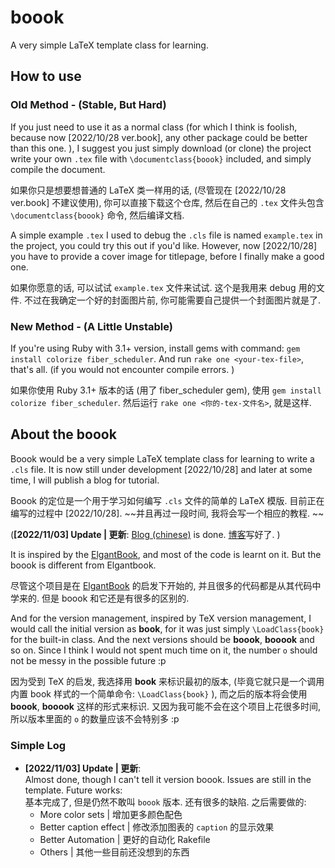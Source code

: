 # boook
A very simple LaTeX template class for learning. 

## How to use
### Old Method - (Stable, But Hard)
If you just need to use it as a normal class 
(for which I think is foolish, because 
now [2022/10/28 ver.book], any other package 
could be better than this one. ), I suggest
you just simply download (or clone) the project
write your own `.tex` file with `\documentclass{boook}`
included, and simply compile the document.

如果你只是想要想普通的 LaTeX 类一样用的话, 
(尽管现在 [2022/10/28 ver.book] 不建议使用),
你可以直接下载这个仓库, 然后在自己的 `.tex`
文件头包含 `\documentclass{boook}` 命令, 
然后编译文档. 

A simple example `.tex` I used to debug the
`.cls` file is named `example.tex` in the project,
you could try this out if you'd like. 
However, now [2022/10/28] you have to provide 
a cover image for titlepage, before I finally
make a good one. 

如果你愿意的话, 可以试试 `example.tex` 文件来试试. 
这个是我用来 debug 用的文件. 不过在我确定一个好的封面图片前,
你可能需要自己提供一个封面图片就是了. 

### New Method - (A Little Unstable)
If you're using Ruby with 3.1+ version, 
install gems with command: 
`gem install colorize fiber_scheduler`. 
And run `rake one <your-tex-file>`, that's all. 
(if you would not encounter compile errors. )

如果你使用 Ruby 3.1+ 版本的话 (用了 fiber_scheduler gem), 
使用 `gem install colorize fiber_scheduler`. 
然后运行 `rake one <你的-tex-文件名>`, 
就是这样. 

## About the boook
Boook would be a very simple LaTeX template class for
learning to write a `.cls` file. It is now still
under development [2022/10/28] and later at some time,
I will publish a blog for tutorial. 

Boook 的定位是一个用于学习如何编写 `.cls` 文件的简单的
LaTeX 模版. 目前正在编写的过程中 [2022/10/28]. 
~~并且再过一段时间, 我将会写一个相应的教程. ~~

(**[2022/11/03] Update | 更新**: 
[Blog (chinese)](https://li-yiyang.github.io/misc/make-my-latex-class/) is done. 
[博客](https://li-yiyang.github.io/misc/make-my-latex-class/)写好了. )

It is inspired by the 
[ElgantBook](https://github.com/ElegantLaTeX/ElegantBook),
and most of the code is learnt on it. But the boook is
different from Elgantbook. 

尽管这个项目是在 
[ElgantBook](https://github.com/ElegantLaTeX/ElegantBook)
的启发下开始的, 并且很多的代码都是从其代码中学来的. 
但是 boook 和它还是有很多的区别的. 

And for the version management, inspired by TeX version
management, I would call the initial version as **book**,
for it was just simply `\LoadClass{book}` for the built-in
class. And the next versions should be **boook**, 
**booook** and so on. Since I think I would not spent
much time on it, the number `o` should not be messy
in the possible future :p

因为受到 TeX 的启发, 我选择用 **book** 来标识最初的版本, 
(毕竟它就只是一个调用内置 book 样式的一个简单命令:
`\LoadClass{book}` ), 而之后的版本将会使用 **boook**,
**booook** 这样的形式来标识. 
又因为我可能不会在这个项目上花很多时间,
所以版本里面的 `o` 的数量应该不会特别多 :p

### Simple Log
* **[2022/11/03] Update | 更新**:   
  Almost done, though I can't tell it version boook. 
  Issues are still in the template. Future works:  
  基本完成了, 但是仍然不敢叫 `boook` 版本.
  还有很多的缺陷. 之后需要做的: 
  * More color sets | 增加更多颜色配色
  * Better caption effect | 修改添加图表的 `caption` 的显示效果
  * Better Automation | 更好的自动化 Rakefile
  * Others | 其他一些目前还没想到的东西

